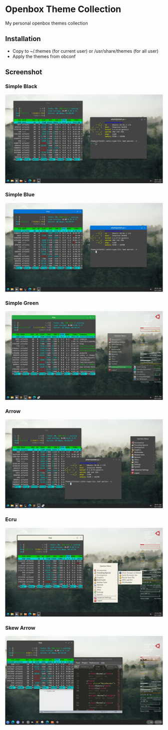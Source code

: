 # Openbox Theme Collection
My personal openbox themes collection

## Installation
- Copy to ~/.themes (for current user) or /usr/share/themes (for all user)
- Apply the themes from obconf

## Screenshot  
### Simple Black
![Simple Black](simple-black.jpg)    
### Simple Blue  
![Simple Blue](simple-blue.jpg)  
### Simple Green  
![Simple Green](simple-green.jpg)     
### Arrow  
![Arrow](arrow.jpg)  
### Ecru  
![Ecru](ecru.jpg)  
### Skew Arrow
![Skew Arrow](skew-arrow.jpg)  
